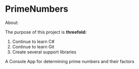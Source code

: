 # PrimeNumbers

About:

The purpose of this project is **threefold:**
1. Continue to learn C#
1. Continue to learn Git
1. Create several support libraries


A Console App for determining prime numbers and their factors
